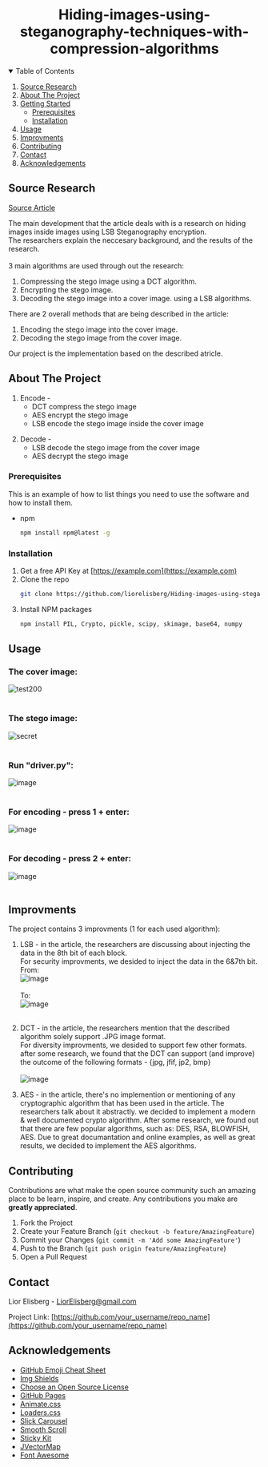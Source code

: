 <!-- PROJECT LOGO -->
  <h1 align="center">Hiding-images-using-steganography-techniques-with-compression-algorithms</h1>

<!-- TABLE OF CONTENTS -->
<details open="open">
  <summary>Table of Contents</summary>
  <ol>
    <li>
      <a href="#source-research">Source Research</a>
    </li>
    <li>
      <a href="#about-the-project">About The Project</a>
    </li>
    <li>
      <a href="#getting-started">Getting Started</a>
      <ul>
        <li><a href="#prerequisites">Prerequisites</a></li>
        <li><a href="#installation">Installation</a></li>
      </ul>
    </li>
    <li><a href="#usage">Usage</a></li>
    <li><a href="#improvments">Improvments</a></li>
    <li><a href="#contributing">Contributing</a></li>
    <li><a href="#contact">Contact</a></li>
    <li><a href="#acknowledgements">Acknowledgements</a></li>
  </ol>
</details>


## Source Research 
[Source Article](https://www.researchgate.net/publication/333538111_Hiding_data_in_images_using_steganography_techniques_with_compression_algorithms)

The main development that the article deals with is a research on hiding images inside images using LSB Steganography encryption.<br/>
The researchers explain the neccesary background, and the results of the research.<br/><br/>
3 main algorithms are used through out the research:
  1. Compressing the stego image using a DCT algorithm.
  2. Encrypting the stego image.
  3. Decoding the stego image into a cover image. using a LSB algorithms.

There are 2 overall methods that are being described in the article:
  1. Encoding the stego image into the cover image.
  2. Decoding the stego image from the cover image.

Our project is the implementation based on the described atricle.
  
  
<!-- ABOUT THE PROJECT -->
## About The Project

1. Encode -
   <ul>
    <li> DCT compress the stego image</li>
    <li> AES encrypt the stego image </li>
    <li> LSB encode the stego image inside the cover image </li>
  </ul>
  
2. Decode -
   <ul>
    <li> LSB decode the stego image from the cover image </li>
    <li> AES decrypt the stego image</li>
  </ul>



### Prerequisites

This is an example of how to list things you need to use the software and how to install them.
* npm
  ```sh
  npm install npm@latest -g
  ```

### Installation

1. Get a free API Key at [https://example.com](https://example.com)
2. Clone the repo
   ```sh
   git clone https://github.com/liorelisberg/Hiding-images-using-steganography-techniques-with-compression-algorithms
   ```
3. Install NPM packages
   ```sh
   npm install PIL, Crypto, pickle, scipy, skimage, base64, numpy
   ```


<!-- USAGE EXAMPLES -->
## Usage
### The cover image:
![test200](https://user-images.githubusercontent.com/14842875/122656557-446f1f00-d164-11eb-8bb7-b828a0f6728d.jpg) <br/><br/>

### The stego image:
![secret](https://user-images.githubusercontent.com/14842875/122656568-5650c200-d164-11eb-8913-b3fb3378afcc.jpg) <br/><br/>

### Run "driver.py":
![image](https://user-images.githubusercontent.com/14842875/122655977-7af66b00-d15f-11eb-8b03-fb080bc38bb4.png) <br/><br/>

### For encoding -  press 1 + enter:
![image](https://user-images.githubusercontent.com/14842875/122655979-7e89f200-d15f-11eb-9e0a-d3bc184a391d.png) <br/><br/>

### For decoding -  press 2 + enter:
![image](https://user-images.githubusercontent.com/14842875/122655987-88135a00-d15f-11eb-842f-ee7fa81dd656.png) <br/><br/>


<!-- IMPROVMENTS -->
## Improvments
  The project contains 3 improvments (1 for each used algorithm):
  1. LSB - in the article, the researchers are discussing about injecting the data in the 8th bit of each block.<br/>
     For security improvments, we desided to inject the data in the 6&7th bit.<br/>
     From:<br/>
     ![image](https://user-images.githubusercontent.com/14842875/122656699-b85df700-d165-11eb-9e8c-b13ccd106dc7.png) <br/><br/>
     To:<br/>
     ![image](https://user-images.githubusercontent.com/14842875/122656702-c01d9b80-d165-11eb-8691-8a2ef3399f17.png) <br/><br/>

  2. DCT - in the article, the researchers mention that the described algorithm solely support .JPG image format.<br/>
     For diversity improvments, we desided to support few other formats.<br/>
     after some research, we found that the DCT can support (and improve) the outcome of the following formats  - {jpg, jfif, jp2, bmp}<br/><br/>
     ![image](https://user-images.githubusercontent.com/14842875/122656862-18a16880-d167-11eb-8649-81dec3484cb2.png)

  3. AES - in the article, there's no implemention or mentioning of any cryptographic algorithm that has been used in the article.
     The researchers talk about it abstractly.
     we decided to implement a modern & well documented crypto algorithm.
     After some research, we found out that there are few popular algorithms, such as: DES, RSA, BLOWFISH, AES. 
     Due to great documantation and online examples, as well as great results, we decided to implement the AES algorithms.

<!-- CONTRIBUTING -->
## Contributing

Contributions are what make the open source community such an amazing place to be learn, inspire, and create. Any contributions you make are **greatly appreciated**.

1. Fork the Project
2. Create your Feature Branch (`git checkout -b feature/AmazingFeature`)
3. Commit your Changes (`git commit -m 'Add some AmazingFeature'`)
4. Push to the Branch (`git push origin feature/AmazingFeature`)
5. Open a Pull Request


<!-- CONTACT -->
## Contact

Lior Elisberg - LiorElisberg@gmail.com

Project Link: [https://github.com/your_username/repo_name](https://github.com/your_username/repo_name)



<!-- ACKNOWLEDGEMENTS -->
## Acknowledgements
* [GitHub Emoji Cheat Sheet](https://www.webpagefx.com/tools/emoji-cheat-sheet)
* [Img Shields](https://shields.io)
* [Choose an Open Source License](https://choosealicense.com)
* [GitHub Pages](https://pages.github.com)
* [Animate.css](https://daneden.github.io/animate.css)
* [Loaders.css](https://connoratherton.com/loaders)
* [Slick Carousel](https://kenwheeler.github.io/slick)
* [Smooth Scroll](https://github.com/cferdinandi/smooth-scroll)
* [Sticky Kit](http://leafo.net/sticky-kit)
* [JVectorMap](http://jvectormap.com)
* [Font Awesome](https://fontawesome.com)

